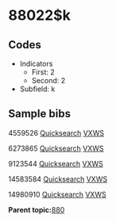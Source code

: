 # 88022$k

## Codes

-   Indicators
    -   First: 2
    -   Second: 2
-   Subfield: k

## Sample bibs

4559526 [Quicksearch](https://search.library.yale.edu/catalog/4559526) [VXWS](http://prodorbis.library.yale.edu:7014/vxws/GetHoldingsService?bibId=4559526)

6273865 [Quicksearch](https://search.library.yale.edu/catalog/6273865) [VXWS](http://prodorbis.library.yale.edu:7014/vxws/GetHoldingsService?bibId=6273865)

9123544 [Quicksearch](https://search.library.yale.edu/catalog/9123544) [VXWS](http://prodorbis.library.yale.edu:7014/vxws/GetHoldingsService?bibId=9123544)

14583584 [Quicksearch](https://search.library.yale.edu/catalog/14583584) [VXWS](http://prodorbis.library.yale.edu:7014/vxws/GetHoldingsService?bibId=14583584)

14980910 [Quicksearch](https://search.library.yale.edu/catalog/14980910) [VXWS](http://prodorbis.library.yale.edu:7014/vxws/GetHoldingsService?bibId=14980910)

**Parent topic:**[880](../../tags/880/880.md)

